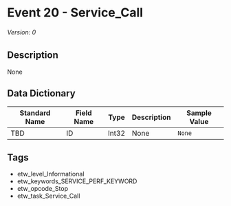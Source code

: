 # Event 20 - Service_Call
###### Version: 0

## Description
None

## Data Dictionary
|Standard Name|Field Name|Type|Description|Sample Value|
|---|---|---|---|---|
|TBD|ID|Int32|None|`None`|

## Tags
* etw_level_Informational
* etw_keywords_SERVICE_PERF_KEYWORD
* etw_opcode_Stop
* etw_task_Service_Call